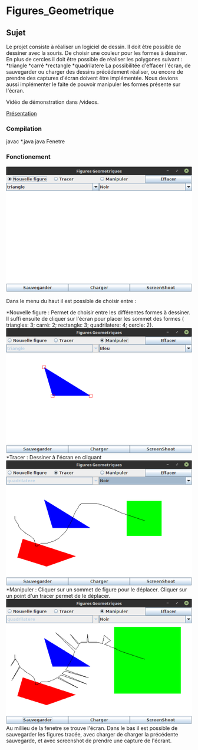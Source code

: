 # Figures_Geometrique

## Sujet

Le projet consiste à réaliser un logiciel de dessin.
Il doit être possible de dessiner avec la souris.
De choisir une couleur pour les formes à dessiner.
En plus de cercles il doit être possible de réaliser les polygones suivant :
*triangle
*carré
*rectangle
*quadrilatere
La possibilitée d'effacer l'écran, de sauvegarder ou charger des dessins précédement réaliser,
ou encore de prendre des captures d'écran doivent être implémentée.
Nous devions aussi implémenter le faite de pouvoir manipuler les formes présente sur l'écran.

Vidéo de démonstration dans /videos.

[Présentation](Anthony.pdf)

### Compilation

javac *.java
java Fenetre

### Fonctionement

![Starting screen](screenshoot/start.png)

Dans le menu du haut il est possible de choisir entre :

*Nouvelle figure : Permet de choisir entre les différentes formes à dessiner.
	  Il suffi ensuite de cliquer sur l'écran pour placer les sommet des formes (
	  triangles: 3; carré: 2; rectangle: 3; quadrilatere: 4; cercle: 2).
	  ![Basic triangle](screenshoot/drawing.png)
*Tracer : Dessiner à l'écran en cliquant
	![Free drawing](screenshoot/freedrawing.png)
*Manipuler : Cliquer sur un sommet de figure pour le déplacer. Cliquer sur un point d'un tracer permet de le déplacer.
	   ![Editing](screenshoot/editing.png)
Au millieu de la fenetre se trouve l'écran.
Dans le bas il est possible de sauvegarder les figures tracée, avec charger de charger la précédente sauvegarde, et avec screenshot de prendre une capture de l'écrant.